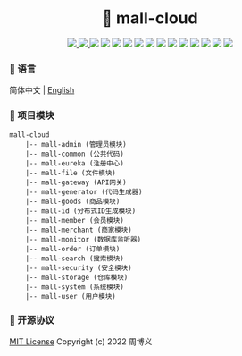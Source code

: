 <h1 align="center">🏪 mall-cloud</h1>

<p align="center">
<a target="_blank" href="https://github.com/zhouboyi1998/mall-cloud"> 
<img src="https://img.shields.io/github/stars/zhouboyi1998/mall-cloud?logo=github">
</a>
<a target="_blank" href="https://opensource.org/licenses/MIT"> 
<img src="https://img.shields.io/badge/license-MIT-red"> 
</a>
<img src="https://img.shields.io/badge/JDK-1.8-darkcyan">
<img src="https://img.shields.io/badge/Spring Boot-2.3.12.RELEASE-brightgreen">
<img src="https://img.shields.io/badge/Spring Cloud-Hoxton.SR12-brightgreen">
<img src="https://img.shields.io/badge/Spring Cloud Alibaba-2.2.7.RELEASE-brightgreen">
<img src="https://img.shields.io/badge/MyBatis Plus-3.4.1-dodgerblue">
<img src="https://img.shields.io/badge/Swagger2 Knife4J-2.0.9-blue">
<img src="https://img.shields.io/badge/MinIO-8.3.4-crimson">
<img src="https://img.shields.io/badge/FastDFS-1.27.0.0-orange">
<img src="https://img.shields.io/badge/Binlog-0.21.0-dodgerblue">
<img src="https://img.shields.io/badge/Canal-1.1.5-orange">
<img src="https://img.shields.io/badge/RabbitMQ-3.6.5-orange">
<img src="https://img.shields.io/badge/RocketMQ-4.9.3-orange">
<img src="https://img.shields.io/badge/ElasticSearch-7.6.2-mediumturquoise">
</p>

### 📖 语言

简体中文 | [English](./README.en.md)

### 💼 项目模块

```
mall-cloud
    |-- mall-admin (管理员模块)
    |-- mall-common (公共代码)
    |-- mall-eureka (注册中心)
    |-- mall-file (文件模块)
    |-- mall-gateway (API网关)
    |-- mall-generator (代码生成器)
    |-- mall-goods (商品模块)
    |-- mall-id (分布式ID生成模块)
    |-- mall-member (会员模块)
    |-- mall-merchant (商家模块)
    |-- mall-monitor (数据库监听器)
    |-- mall-order (订单模块)
    |-- mall-search (搜索模块)
    |-- mall-security (安全模块)
    |-- mall-storage (仓库模块)
    |-- mall-system (系统模块)
    |-- mall-user (用户模块)
```

### 📜 开源协议

[MIT License](https://opensource.org/licenses/MIT) Copyright (c) 2022 周博义
